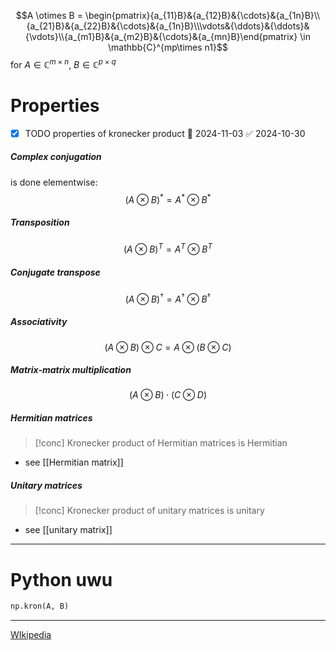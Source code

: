 $$A \otimes B = \begin{pmatrix}{a_{11}B}&{a_{12}B}&{\cdots}&{a_{1n}B}\\{a_{21}B}&{a_{22}B}&{\cdots}&{a_{1n}B}\\\vdots&{\ddots}&{\ddots}&{\vdots}\\{a_{m1}B}&{a_{m2}B}&{\cdots}&{a_{mn}B}\end{pmatrix} \in \mathbb{C}^{mp\times n1}$$for $A \in \mathbb{C}^{m\times n}$, $B \in \mathbb{C}^{p\times q}$

# Properties

- [x] TODO properties of kronecker product 📅 2024-11-03 ✅ 2024-10-30
##### Complex conjugation
is done elementwise:
$$(A \otimes B)^{*} = A^{*} \otimes B^{*}$$
##### Transposition
$$(A \otimes B)^{T} = A^{T} \otimes B^{T}$$
##### Conjugate transpose
$$(A \otimes B)^{\dagger} = {A}^{\dagger} \otimes {B}^{\dagger}$$
##### Associativity
$$(A\otimes B)\otimes C = A \otimes (B \otimes C)$$
##### Matrix-matrix multiplication
$$(A \otimes B) \cdot (C \otimes D)$$
##### Hermitian matrices

>[!conc] Kronecker product of Hermitian matrices is Hermitian

- see [[Hermitian matrix]]
##### Unitary matrices

>[!conc] Kronecker product of unitary matrices is unitary

- see [[unitary matrix]]

-----
# Python uwu

```python
np.kron(A, B)
```

----

[WIkipedia](https://en.wikipedia.org/wiki/Kronecker_product)